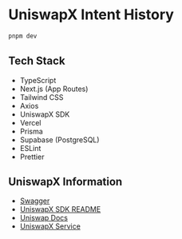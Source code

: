# UniswapX Intent History

```bash
pnpm dev
```

## Tech Stack

- TypeScript
- Next.js (App Routes)
- Tailwind CSS
- Axios
- UniswapX SDK
- Vercel
- Prisma
- Supabase (PostgreSQL)
- ESLint
- Prettier

## UniswapX Information

- [Swagger](https://api.uniswap.org/v2/uniswapx/docs)
- [UniswapX SDK README](https://github.com/Uniswap/sdks/tree/main/sdks/uniswapx-sdk)
- [Uniswap Docs](https://docs.uniswap.org/contracts/uniswapx/guides/createfiller)
- [UniswapX Service](https://github.com/Uniswap/uniswapx-service)

